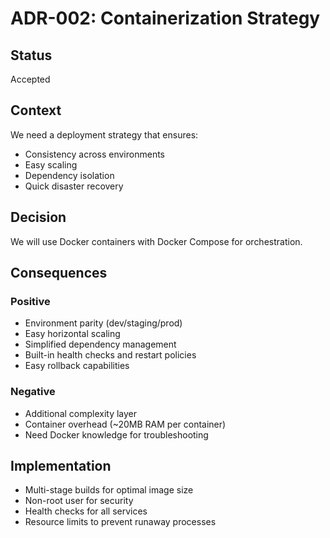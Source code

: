 # ADR-002: Containerization Strategy

## Status
Accepted

## Context
We need a deployment strategy that ensures:
- Consistency across environments
- Easy scaling
- Dependency isolation
- Quick disaster recovery

## Decision
We will use Docker containers with Docker Compose for orchestration.

## Consequences
### Positive
- Environment parity (dev/staging/prod)
- Easy horizontal scaling
- Simplified dependency management
- Built-in health checks and restart policies
- Easy rollback capabilities

### Negative
- Additional complexity layer
- Container overhead (~20MB RAM per container)
- Need Docker knowledge for troubleshooting

## Implementation
- Multi-stage builds for optimal image size
- Non-root user for security
- Health checks for all services
- Resource limits to prevent runaway processes